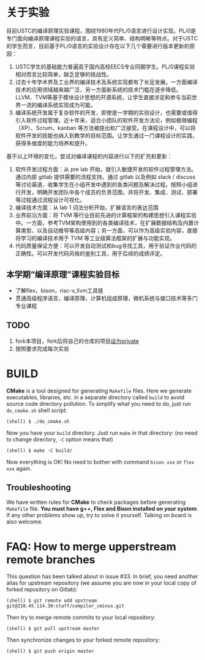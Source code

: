 # 关于实验

目前USTC的编译原理实验课程，围绕1980年代PL/0语言进行设计实现。PL/0是专门面向编译原理课程实验的语言，具有定义简单、结构明晰等特点。对于USTC的学生而言，目前基于PL/0语言的实验设计存在以下几个需要进行版本更新的原因：

1. USTC学生的基础能力普遍高于国内高校EECS专业同期学生。PL/0课程实验相对而言比较简单，缺乏足够的挑战性。
2. 过去十年学术界及工业界的编译技术及系统实现都有了长足发展。一方面编译技术的应用领域越来越广泛，另一方面新系统的技术门槛在逐步降低。LLVM、TVM等基于模块设计思想的开源系统，让学生直接涉足和参与当前世界一流的编译系统实现成为可能。
3. 编译系统开发属于复杂软件的开发，即使是一学期的实验设计，也需要或值得引入软件过程管理。近十年来，适合小团队的软件开发方法论，例如极限编程（XP）、Scrum、kanban 等方法被提出和广泛接受。在课程设计中，可以将软件开发的技能也纳入到教学的目标范围。让学生通过一门课程设计的实践，获得多维度的能力培养和提升。

基于以上环境的变化，尝试对编译课程的内容进行以下的扩充和更新：

1. 软件开发过程方面：从 pre lab 开始，就引入敏捷开发的软件过程管理方法。通过内部 gitlab 提供需要的流程支持。通过 gitlab 以及例如 slack / discuss 等讨论渠道，收集学生在小组开发中遇到的各类问题及解决过程。按照小组进行开发，明确开发团队中各个成员的负责范围，并将开发、集成、测试、部署等过程通过流程设计可视化。
2. 编译技术方面：从 lab 1 词法分析开始，扩展语言的表达范围
3. 业界前沿方面：将 TVM 等行业目前先进的计算框架的构建思想引入课程实验中。一方面，参考TVM架构使用到的各类编译技术，在扩展数据结构及内置计算类型、以及自动推导等高级内容；另一方面，可以作为高级实验内容，直接将学习的编译技术用于 TVM 等工业级算法框架的扩展与功能实现。
4. 代码质量保证方便：可以开发自动测试和bug寻找工具，用于验证作业代码的正确性。可以开发代码风格的鉴别工具，用于后续的成绩评定。


## 本学期“编译原理”课程实验目标
* 了解flex，bison，risc-v_llvm工具链
* 贯通高级程序语言，编译原理，计算机组成原理，微机系统与接口技术等多门专业课程

## TODO
1. fork本项目，fork后将自己的仓库的项目[设为private](http://210.45.114.30/gbxu/notice_board/issues/52)
2. 按照要求完成每次实验

# BUILD
**CMake** is a tool designed for generating `Makefile` files. Here we generate executables, libraries, etc. in a separate directory called `build` to avoid source code directory pollution. To simplify what you need to do, just run `do_cmake.sh` shell script:
```
(shell) $ ./do_cmake.sh
```
Now you have your `build` directory. Just run `make` in that directory: (no need to change directory, `-C` option means that)
```
(shell) $ make -C build/
```
Now everything is OK! No need to bother with command `bison xxx` or `flex xxx` again.

## Troubleshooting
We have written rules for **CMake** to check packages before generating `Makefile` file. **You must have g++, Flex and Bison installed on your system**. If any other problems show up, try to solve it yourself. Talking on board is also welcome.

# FAQ: How to merge upperstream remote branches
This question has been talked about in issue #33. In brief, you need another alias for upstream repository (we assume you are now in your local copy of forked repository on Gitlab):
```
(shell) $ git remote add upstream git@210.45.114.30:staff/compiler_cminus.git
```
Then try to merge remote commits to your local repository:
```
(shell) $ git pull upstream master
```
Then synchronize changes to your forked remote repository:
```
(shell) $ git push origin master
```
